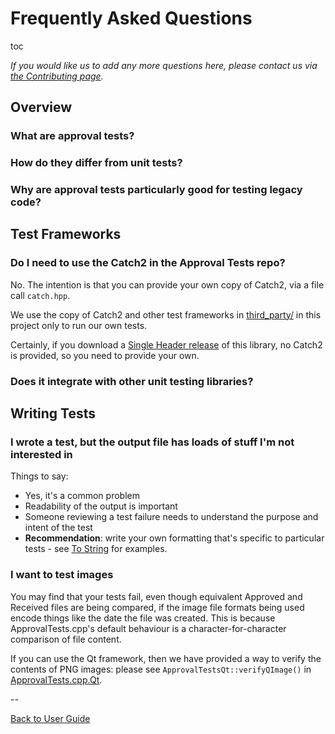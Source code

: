 <a id="top"></a>

# Frequently Asked Questions

toc

*If you would like us to add any more questions here, please contact us via [the Contributing page](/doc/Contributing.md#top).*

## Overview

### What are approval tests?

### How do they differ from unit tests?

### Why are approval tests particularly good for testing legacy code?

## Test Frameworks

### Do I need to use the Catch2 in the Approval Tests repo?

No. The intention is that you can provide your own copy of Catch2, via a file call `catch.hpp`.

We use the copy of Catch2 and other test frameworks in [third_party/](https://github.com/approvals/ApprovalTests.cpp/blob/master/third_party/) in this project only to run our own tests.

Certainly, if you download a [Single Header release](https://github.com/approvals/ApprovalTests.cpp/releases) of this library, no Catch2 is provided, so you need to provide your own.

### Does it integrate with other unit testing libraries?

## Writing Tests

### I wrote a test, but the output file has loads of stuff I'm not interested in

Things to say:

* Yes, it's a common problem
* Readability of the output is important
* Someone reviewing a test failure needs to understand the purpose and intent of the test
* **Recommendation**: write your own formatting that's specific to particular tests - see [To String](/doc/ToString.md#top) for examples.

### I want to test images

You may find that your tests fail, even though equivalent Approved and Received files are being compared, if the image file formats being used encode things like the date the file was created. This is because ApprovalTests.cpp's default behaviour is a character-for-character comparison of file content.

If you can use the Qt framework, then we have provided a way to verify the contents of PNG images: please see `ApprovalTestsQt::verifyQImage()` in [ApprovalTests.cpp.Qt](https://github.com/approvals/ApprovalTests.cpp.Qt).

--

[Back to User Guide](/doc/README.md#top)
